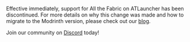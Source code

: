 Effective immediately, support for All the Fabric on ATLauncher has been discontinued. For more details on why this change was made and how to migrate to the Modrinth version, please check out our [blog](https://forums.ampznetwork.com/post/12-all-the-fabric-discontinuing-atlauncher-support/).

Join our community on [Discord](https://discord.ampznetwork.com) today!
